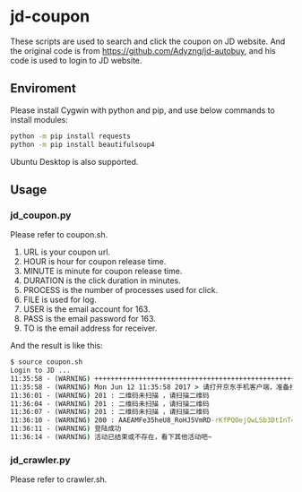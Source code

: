 # jd-coupon
These scripts are used to search and click the coupon on JD website.
And the original code is from https://github.com/Adyzng/jd-autobuy, and his code is used to login to JD website.

## Enviroment
Please install Cygwin with python and pip, and use below commands to install modules:
``` cmd
python -m pip install requests
python -m pip install beautifulsoup4
```
Ubuntu Desktop is also supported.
## Usage
### jd_coupon.py
Please refer to coupon.sh.
1. URL is your coupon url.
2. HOUR is hour for coupon release time.
3. MINUTE is minute for coupon release time.
4. DURATION is the click duration in minutes.
5. PROCESS is the number of processes used for click.
6. FILE is used for log.
7. USER is the email account for 163.
8. PASS is the email password for 163.
9. TO is the email address for receiver.

And the result is like this:
``` cmd
$ source coupon.sh
Login to JD ...
11:35:58 - (WARNING) +++++++++++++++++++++++++++++++++++++++++++++++++++++++
11:35:58 - (WARNING) Mon Jun 12 11:35:58 2017 > 请打开京东手机客户端，准备扫码登陆:
11:36:01 - (WARNING) 201 : 二维码未扫描 ，请扫描二维码
11:36:04 - (WARNING) 201 : 二维码未扫描 ，请扫描二维码
11:36:07 - (WARNING) 201 : 二维码未扫描 ，请扫描二维码
11:36:10 - (WARNING) 200 : AAEAMFe35heU8_RoHJ5VmRD-rKfPQOejQwLSb3DtInT457JInXYVvLWR5PeUx-xCb1BnwQ
11:36:11 - (WARNING) 登陆成功
11:36:14 - (WARNING) 活动已结束或不存在，看下其他活动吧~
```
### jd_crawler.py
Please refer to crawler.sh.
